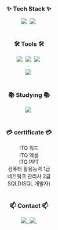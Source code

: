 

<!--내용 부분-->
<h3 align="center">✨ Tech Stack ✨</h3>
<div align="center">
  <img src="https://img.shields.io/badge/java-%23ED8B00.svg?style=for-the-badge&logo=openjdk&logoColor=white" />&nbsp
  <img src="https://img.shields.io/badge/spring-%236DB33F.svg?style=for-the-badge&logo=spring&logoColor=white" />&nbsp
</div>


<br>

<h3 align="center">🛠 Tools 🛠</h3>
<div align="center">
  <img src="https://img.shields.io/badge/git-F05033.svg?style=for-the-badge&logo=git&logoColor=white" />&nbsp
  <img src="https://img.shields.io/badge/github-181717.svg?style=for-the-badge&logo=github&logoColor=white" />&nbsp
  <img src="https://img.shields.io/badge/Notion-F3F3F3.svg?style=for-the-badge&logo=notion&logoColor=black" />&nbsp
</div>

<br>

<div align="center">
  <img src="https://img.shields.io/badge/IntelliJIDEA-000000.svg?style=for-the-badge&logo=intellij-idea&logoColor=white" />&nbsp
<!--   <img src="https://img.shields.io/badge/Colab-2C2C32.svg?style=for-the-badge&logo=googlecolab&logoColor=F9AB00" />&nbsp -->
</div>

<br>
<h3 align="center">📚 Studying 📚</h3>
<div align="center">
 <img src="https://img.shields.io/badge/SpringBoot-6DB33F?style=flat-square&logo=SpringBoot&logoColor=white"/></a>&nbsp
</div>

<br>

<h3 align="center">💳 certificate 💳</h3>
<div align="center"> ITQ 워드
<div align="center"> ITQ 엑셀
<div align="center"> ITQ PPT
<div align="center"> 컴퓨터 활용능력 1급
<div align="center"> 네트워크 관리사 2급
<div align="center"> SQLD(SQL 개발자)
 
</div>

<br>

<h3 align="center">📫 Contact 📫</h3>
<div align="center">
  <a href="https://instagram.com/huncozyboy/">
    <img src="https://img.shields.io/badge/Instagram-%23E4405F.svg?style=for-the-badge&logo=Instagram&logoColor=white" />&nbsp
  </a>
  <a href="mailto:leejh5838@gmail.com">
    <img
      src="https://img.shields.io/badge/leejh5838@gmail.com-D14836?style=for-the-badge&logo=gmail&logoColor=white"/>&nbsp
  </a>
</div>

